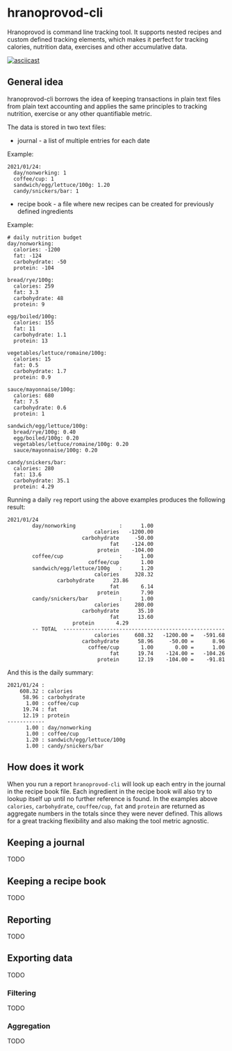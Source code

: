 # hranoprovod-cli

Hranoprovod is command line tracking tool. It supports nested recipes and custom defined tracking elements, which makes it perfect for tracking calories, nutrition data, exercises and other accumulative data.

[![asciicast](https://asciinema.org/a/257200.svg)](https://asciinema.org/a/257200)

## General idea

hranoprovod-cli borrows the idea of keeping transactions in plain text files from plain text accounting and applies the same principles to tracking nutrition, exercise or any other quantifiable metric.

The data is stored in two text files:

* journal - a list of multiple entries for each date

Example:

```
2021/01/24:
  day/nonworking: 1
  coffee/cup: 1
  sandwich/egg/lettuce/100g: 1.20
  candy/snickers/bar: 1
```

* recipe book - a file where new recipes can be created for previously defined ingredients

Example:

```
# daily nutrition budget
day/nonworking:
  calories: -1200
  fat: -124
  carbohydrate: -50
  protein: -104

bread/rye/100g:
  calories: 259
  fat: 3.3
  carbohydrate: 48
  protein: 9

egg/boiled/100g:
  calories: 155
  fat: 11
  carbohydrate: 1.1
  protein: 13

vegetables/lettuce/romaine/100g:
  calories: 15
  fat: 0.5
  carbohydrate: 1.7
  protein: 0.9

sauce/mayonnaise/100g:
  calories: 680
  fat: 7.5
  carbohydrate: 0.6
  protein: 1

sandwich/egg/lettuce/100g:
  bread/rye/100g: 0.40
  egg/boiled/100g: 0.20
  vegetables/lettuce/romaine/100g: 0.20
  sauce/mayonnaise/100g: 0.20

candy/snickers/bar:
  calories: 280
  fat: 13.6
  carbohydrate: 35.1
  protein: 4.29

```

Running a daily `reg` report using the above examples produces the following result:

```
2021/01/24
        day/nonworking              :      1.00
                            calories   -1200.00
                        carbohydrate     -50.00
                                 fat    -124.00
                             protein    -104.00
        coffee/cup                  :      1.00
                          coffee/cup       1.00
        sandwich/egg/lettuce/100g   :      1.20
                            calories     328.32
                carbohydrate      23.86
                                 fat       6.14
                             protein       7.90
        candy/snickers/bar          :      1.00
                            calories     280.00
                        carbohydrate      35.10
                                 fat      13.60
                     protein       4.29
        -- TOTAL  ----------------------------------------------------
                            calories     608.32   -1200.00 =   -591.68
                        carbohydrate      58.96     -50.00 =      8.96
                          coffee/cup       1.00       0.00 =      1.00
                                 fat      19.74    -124.00 =   -104.26
                             protein      12.19    -104.00 =    -91.81
```

And this is the daily summary:

```
2021/01/24 :
    608.32 : calories
     58.96 : carbohydrate
      1.00 : coffee/cup
     19.74 : fat
     12.19 : protein
------------
      1.00 : day/nonworking
      1.00 : coffee/cup
      1.20 : sandwich/egg/lettuce/100g
      1.00 : candy/snickers/bar
```

## How does it work

When you run a report `hranoprovod-cli` will look up each entry in the journal in the recipe book file. Each ingredient in the recipe book will also try to lookup itself up until no further reference is found. In the examples above `calories`, `carbohydrate`, `couffee/cup`, `fat` and `protein` are returned as aggregate numbers in the totals since they were never defined. This allows for a great tracking flexibility and also making the tool metric agnostic.

## Keeping a journal

TODO

## Keeping a recipe book

TODO

## Reporting

TODO

## Exporting data

TODO

### Filtering

TODO

### Aggregation

TODO
